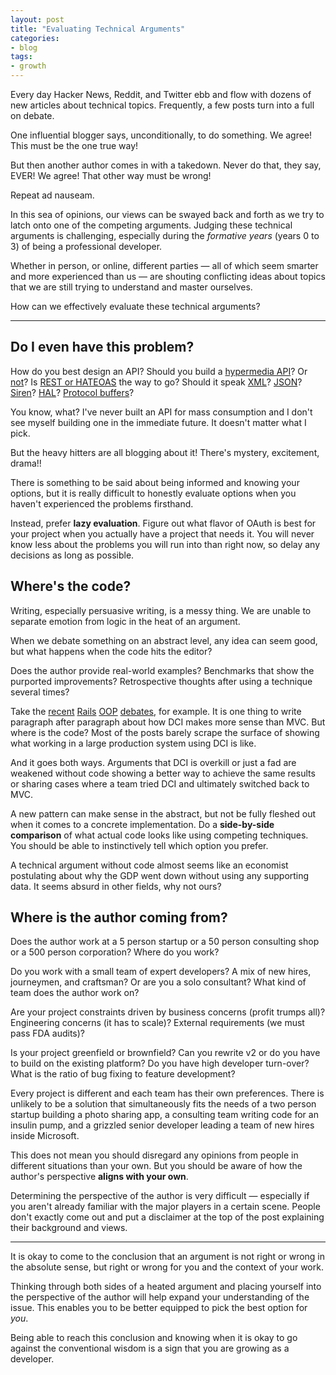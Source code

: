 ```yaml
---
layout: post
title: "Evaluating Technical Arguments"
categories:
- blog
tags:
- growth
---
```


Every day Hacker News, Reddit, and Twitter ebb and flow with dozens of new articles about
technical topics. Frequently, a few posts turn into a full on debate.

One influential blogger says, unconditionally, to do something. We agree! This must be the one 
true way!

But then another author comes in with a takedown. Never do that, they say, EVER! We agree! That 
other way must be wrong!

Repeat ad nauseam.

In this sea of opinions, our views can be swayed back and forth as we try to latch onto one
of the competing arguments. Judging these technical arguments is challenging, especially 
during the *formative years* (years 0 to 3) of being a professional developer.

Whether in person, or online, different parties &mdash; all of which seem smarter and more 
experienced than us &mdash; are shouting conflicting ideas about topics that we are still
trying to understand and master ourselves.

How can we effectively evaluate these technical arguments?

---

## Do I even have this problem?
How do you best design an API? Should you build a [hypermedia API][yes]? Or [not][no]? 
Is [REST or HATEOAS][rorh] the way to go? Should it speak [XML][xml]? [JSON][json]? 
[Siren][siren]? [HAL][hal]? [Protocol buffers][pb]?

You know, what? I've never built an API for mass consumption and I don't see myself building one 
in the immediate future. It doesn't matter what I pick.

But the heavy hitters are all blogging about it! There's mystery, excitement, drama!!

There is something to be said about being informed and knowing your options, but it is really
difficult to honestly evaluate options when you haven't experienced the problems firsthand.

Instead, prefer **lazy evaluation**. Figure out what flavor of OAuth is best for your project when
you actually have a project that needs it. You will never know less about the problems you will 
run into than right now, so delay any decisions as long as possible.

[yes]: http://blog.stateless.co/post/38378679843/hypermedia-apis-on-rails-why-dhh-should-give-a-fk
[no]: http://37signals.com/svn/posts/3373-getting-hyper-about-hypermedia-apis
[rorh]: http://timelessrepo.com/haters-gonna-hateoas
[xml]: http://scripting.com/2006/12/20.html#godBlessTheReinventers
[json]: http://timelessrepo.com/json-isnt-a-javascript-subset
[siren]: https://github.com/kevinswiber/siren
[hal]: http://stateless.co/hal_specification.html
[pb]: https://developers.google.com/protocol-buffers/docs/overview

## Where's the code?
Writing, especially persuasive writing, is a messy thing. We are unable to separate emotion 
from logic in the heat of an argument. 

When we debate something on an abstract level, any idea can seem good, but what happens when the 
code hits the editor?

Does the author provide real-world examples? Benchmarks that show the purported improvements?
Retrospective thoughts after using a technique several times?

Take the [recent][1] [Rails][2] [OOP][3] [debates][4], for example. It is one thing to write
paragraph after paragraph about how DCI makes more sense than MVC. But where is the code? Most 
of the posts barely scrape the surface of showing what working in a large production system using 
DCI is like.

And it goes both ways. Arguments that DCI is overkill or just a fad are weakened without code
showing a better way to achieve the same results or sharing cases where a team tried DCI and
ultimately switched back to MVC.

A new pattern can make sense in the abstract, but not be fully fleshed out when it comes to a
concrete implementation. Do a **side-by-side comparison** of what actual code looks like using 
competing techniques. You should be able to instinctively tell which option you prefer.

A technical argument without code almost seems like an economist postulating about why the GDP
went down without using any supporting data. It seems absurd in other fields, why not ours?

[1]: http://blog.codeclimate.com/blog/2012/12/19/dci-concerns-and-readable-code/
[2]: http://37signals.com/svn/posts/3372-put-chubby-models-on-a-diet-with-concerns
[3]: http://saturnflyer.com/blog/jim/2012/12/18/chubby-models-are-still-fat-with-concerns-dci-focuses-on-how-things-work-together/
[4]: http://andrzejonsoftware.blogspot.com/2012/01/dci-and-rails-lessons-learnt.html

## Where is the author coming from?
Does the author work at a 5 person startup or a 50 person consulting shop or a 500 person 
corporation? Where do you work?

Do you work with a small team of expert developers? A mix of new hires, journeymen, and
craftsman? Or are you a solo consultant? What kind of team does the author work on?

Are your project constraints driven by business concerns (profit trumps all)? Engineering
concerns (it has to scale)? External requirements (we must pass FDA audits)?

Is your project greenfield or brownfield? Can you rewrite v2 or do you have to build on the 
existing platform? Do you have high developer turn-over? What is the ratio of bug fixing 
to feature development?

Every project is different and each team has their own preferences. There is unlikely to be a 
solution that simultaneously fits the needs of a two person startup building a photo sharing app,
a consulting team writing code for an insulin pump, and a grizzled senior developer leading a 
team of new hires inside Microsoft.

This does not mean you should disregard any opinions from people in different situations than your
own. But you should be aware of how the author's perspective **aligns with your own**. 

Determining the perspective of the author is very difficult &mdash; especially if you aren't 
already familiar with the major players in a certain scene. People don't exactly come out and put
a disclaimer at the top of the post explaining their background and views.

---


It is okay to come to the conclusion that an argument is not right or wrong in the absolute sense,
but right or wrong for you and the context of your work.

Thinking through both sides of a heated argument and placing yourself into the perspective of the
author will help expand your understanding of the issue. This enables you to be better equipped 
to pick the best option for *you*.

Being able to reach this conclusion and knowing when it is okay to go against the conventional 
wisdom is a sign that you are growing as a developer.
